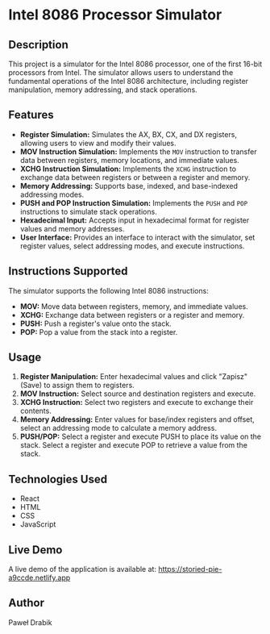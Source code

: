 # Intel 8086 Processor Simulator

## Description

This project is a simulator for the Intel 8086 processor, one of the first 16-bit processors from Intel. The simulator allows users to understand the fundamental operations of the Intel 8086 architecture, including register manipulation, memory addressing, and stack operations.

## Features

*   **Register Simulation:** Simulates the AX, BX, CX, and DX registers, allowing users to view and modify their values.
*   **MOV Instruction Simulation:** Implements the `MOV` instruction to transfer data between registers, memory locations, and immediate values.
*   **XCHG Instruction Simulation:** Implements the `XCHG` instruction to exchange data between registers or between a register and memory.
*   **Memory Addressing:** Supports base, indexed, and base-indexed addressing modes.
*   **PUSH and POP Instruction Simulation:** Implements the `PUSH` and `POP` instructions to simulate stack operations.
*   **Hexadecimal Input:** Accepts input in hexadecimal format for register values and memory addresses.
*   **User Interface:** Provides an interface to interact with the simulator, set register values, select addressing modes, and execute instructions.

## Instructions Supported

The simulator supports the following Intel 8086 instructions:

*   **MOV:**  Move data between registers, memory, and immediate values.
*   **XCHG:** Exchange data between registers or a register and memory.
*   **PUSH:** Push a register's value onto the stack.
*   **POP:** Pop a value from the stack into a register.

## Usage

1.  **Register Manipulation:** Enter hexadecimal values and click "Zapisz" (Save) to assign them to registers.
2.  **MOV Instruction:** Select source and destination registers and execute.
3.  **XCHG Instruction:** Select two registers and execute to exchange their contents.
4.  **Memory Addressing:** Enter values for base/index registers and offset, select an addressing mode to calculate a memory address.
5.  **PUSH/POP:** Select a register and execute PUSH to place its value on the stack. Select a register and execute POP to retrieve a value from the stack.

## Technologies Used

  *   React
  *   HTML
  *   CSS
  *   JavaScript

## Live Demo

A live demo of the application is available at: <https://storied-pie-a9ccde.netlify.app>

## Author

Paweł Drabik
